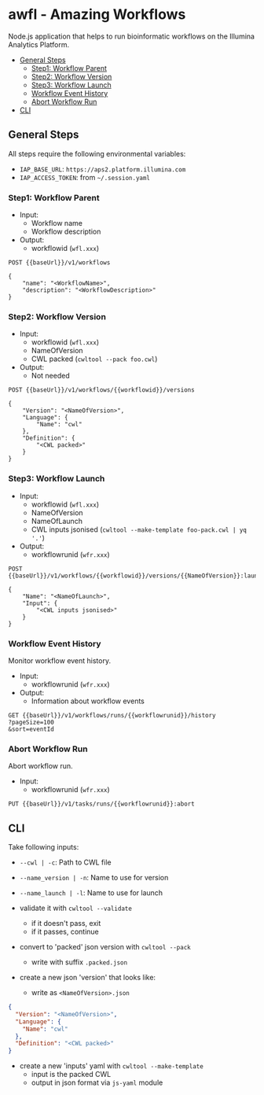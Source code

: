# awfl - Amazing Workflows <!-- omit in toc -->

Node.js application that helps to run bioinformatic workflows on the Illumina Analytics Platform.

- [General Steps](#general-steps)
  - [Step1: Workflow Parent](#step1-workflow-parent)
  - [Step2: Workflow Version](#step2-workflow-version)
  - [Step3: Workflow Launch](#step3-workflow-launch)
  - [Workflow Event History](#workflow-event-history)
  - [Abort Workflow Run](#abort-workflow-run)
- [CLI](#cli)

## General Steps

All steps require the following environmental variables:

- `IAP_BASE_URL`: `https://aps2.platform.illumina.com`
- `IAP_ACCESS_TOKEN`: from `~/.session.yaml`

### Step1: Workflow Parent

- Input:
  - Workflow name
  - Workflow description
- Output:
  - workflowid (`wfl.xxx`)

```http
POST {{baseUrl}}/v1/workflows

{
    "name": "<WorkflowName>",
    "description": "<WorkflowDescription>"
}
```

### Step2: Workflow Version

- Input:
  - workflowid (`wfl.xxx`)
  - NameOfVersion
  - CWL packed (`cwltool --pack foo.cwl`)
- Output:
  - Not needed

```http
POST {{baseUrl}}/v1/workflows/{{workflowid}}/versions

{
    "Version": "<NameOfVersion>",
    "Language": {
        "Name": "cwl"
    },
    "Definition": {
        "<CWL packed>"
    }
}
```

### Step3: Workflow Launch

- Input:
  - workflowid (`wfl.xxx`)
  - NameOfVersion
  - NameOfLaunch
  - CWL inputs jsonised (`cwltool --make-template foo-pack.cwl | yq '.'`)
- Output:
  - workflowrunid (`wfr.xxx`)

```http
POST {{baseUrl}}/v1/workflows/{{workflowid}}/versions/{{NameOfVersion}}:launch

{
    "Name": "<NameOfLaunch>",
    "Input": {
        "<CWL inputs jsonised>"
    }
}
```

### Workflow Event History

Monitor workflow event history.

- Input:
  - workflowrunid (`wfr.xxx`)
- Output:
  - Information about workflow events

```http
GET {{baseUrl}}/v1/workflows/runs/{{workflowrunid}}/history
?pageSize=100
&sort=eventId
```

### Abort Workflow Run

Abort workflow run.

- Input:
  - workflowrunid (`wfr.xxx`)

```http
PUT {{baseUrl}}/v1/tasks/runs/{{workflowrunid}}:abort
```

## CLI

Take following inputs:

- `--cwl | -c`: Path to CWL file
- `--name_version | -n`: Name to use for version
- `--name_launch | -l`: Name to use for launch

- validate it with `cwltool --validate`
  - if it doesn't pass, exit
  - if it passes, continue
- convert to 'packed' json version with `cwltool --pack`
  - write with suffix `.packed.json`
- create a new json 'version' that looks like:
  - write as `<NameOfVersion>.json`

```json
{
  "Version": "<NameOfVersion>",
  "Language": {
    "Name": "cwl"
  },
  "Definition": "<CWL packed>"
}
```

- create a new 'inputs' yaml with `cwltool --make-template`
  - input is the packed CWL
  - output in json format via `js-yaml` module


